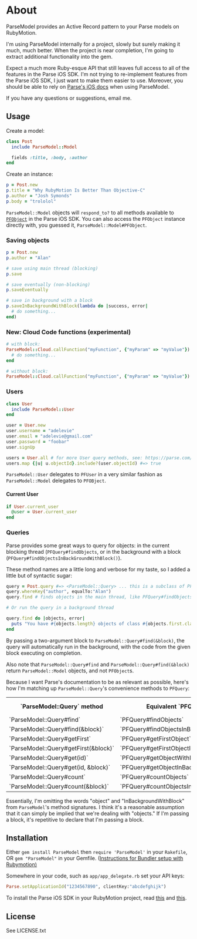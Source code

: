 # About

ParseModel provides an Active Record pattern to your Parse models on RubyMotion.

I'm using ParseModel internally for a project, slowly but surely making it much, much better. When the project is near completion, I'm going to extract additional functionality into the gem.

Expect a much more Ruby-esque API that still leaves full access to all of the features in the Parse iOS SDK. I'm not trying to re-implement features from the Parse iOS SDK, I just want to make them easier to use. Moreover, you should be able to rely on [Parse's iOS docs](https://parse.com/docs/ios/api/) when using ParseModel.

If you have any questions or suggestions, email me.

## Usage

Create a model:

```ruby
class Post
  include ParseModel::Model

  fields :title, :body, :author
end
```

Create an instance:

```ruby
p = Post.new
p.title = "Why RubyMotion Is Better Than Objective-C"
p.author = "Josh Symonds"
p.body = "trololol"
```

`ParseModel::Model` objects will `respond_to?` to all methods available to [`PFObject`](https://parse.com/docs/ios/api/Classes/PFObject.html) in the Parse iOS SDK. You can also access the `PFObject` instance directly with, you guessed it, `ParseModel::Model#PFObject`.

### Saving objects

```ruby
p = Post.new
p.author = "Alan"

# save using main thread (blocking)
p.save

# save eventually (non-blocking)
p.saveEventually

# save in background with a block
p.saveInBackgroundWithBlock(lambda do |success, error|
  # do something...
end)

```

### New: Cloud Code functions (experimental)

```ruby
# with block:
ParseModel::Cloud.callFunction("myFunction", {"myParam" => "myValue"}) do |result, error|
  # do something...
end

# without block:
ParseModel::Cloud.callFunction("myFunction", {"myParam" => "myValue"})
```

### Users

```ruby
class User
  include ParseModel::User
end

user = User.new
user.username = "adelevie"
user.email = "adelevie@gmail.com"
user.password = "foobar"
user.signUp

users = User.all # for more User query methods, see: https://parse.com/questions/why-does-querying-for-a-user-create-a-second-user-class 
users.map {|u| u.objectId}.include?(user.objectId) #=> true
```

`ParseModel::User` delegates to `PFUser` in a very similar fashion as `ParseModel::Model` delegates to `PFOBject`.

#### Current User

```ruby
if User.current_user
  @user = User.current_user
end
```

### Queries

Parse provides some great ways to query for objects: in the current blocking thread (`PFQuery#findObjects`, or in the background with a block (`PFQuery#findObjectsInBackGroundWithBlock()`).

These method names are a little long and verbose for my taste, so I added a little but of syntactic sugar:

```ruby
query = Post.query #=> <ParseModel::Query> ... this is a subclass of PFQuery
query.whereKey("author", equalTo:"Alan")
query.find # finds objects in the main thread, like PFQuery#findObjects

# Or run the query in a background thread

query.find do |objects, error|
  puts "You have #{objects.length} objects of class #{objects.first.class}."
end
```

By passing a two-argument block to `ParseModel::Query#find(&block)`, the query will automatically run in the background, with the code from the given block executing on completion.

Also note that `ParseModel::Query#find` and `ParseModel::Query#find(&block)` return `ParseModel::Model` objects, and not `PFObject`s.

Because I want Parse's documentation to be as relevant as possible, here's how I'm matching up `ParseModel::Query`'s convenience methods to `PFQuery`:

<table>
  <tr>
    <th>`ParseModel::Query` method</th>
    <th>Equivalent `PFQuery` method</th>
    <th>Parse Documentation</th>
  </tr>
  <tr>
    <td>`ParseModel::Query#find`</td>
    <td>`PFQuery#findObjects`</td>
    <td><a href='https://parse.com/docs/ios/api/Classes/PFQuery.html#//api/name/findObjects'>here</a></td>
  </tr>
  <tr>
    <td>`ParseModel::Query#find(&block)`</td>
    <td>`PFQuery#findObjectsInBackgroundWithBlock`</td>
    <td><a href='https://parse.com/docs/ios/api/Classes/PFQuery.html#//api/name/countObjectsInBackgroundWithBlock:'>here</a></td>
  </tr>
  <tr>
    <td>`ParseModel::Query#getFirst`</td>
    <td>`PFQuery#getFirstObject`</td>
    <td><a href='https://parse.com/docs/ios/api/Classes/PFQuery.html#//api/name/getFirstObject'>here</a></td>
  </tr>
  <tr>
    <td>`ParseModel::Query#getFirst(&block)`</td>
    <td>`PFQuery#getFirstObjectInBackgroundWithBlock`</td>
    <td><a href='https://parse.com/docs/ios/api/Classes/PFQuery.html#//api/name/getFirstObjectInBackgroundWithBlock:'>here</a></td>
  </tr>
  <tr>
    <td>`ParseModel::Query#get(id)`</td>
    <td>`PFQuery#getObjectWithId`</td>
    <td><a href='https://parse.com/docs/ios/api/Classes/PFQuery.html#//api/name/getFirstObject'>here</a></td>
  </tr>
  <tr>
    <td>`ParseModel::Query#get(id, &block)`</td>
    <td>`PFQuery#getObjectInBackgroundWithId:block:`</td>
    <td><a href='https://parse.com/docs/ios/api/Classes/PFQuery.html#//api/name/getFirstObjectInBackgroundWithBlock:'>here</a></td>
  </tr>
  <tr>
    <td>`ParseModel::Query#count`</td>
    <td>`PFQuery#countObjects`</td>
    <td><a href='https://parse.com/docs/ios/api/Classes/PFQuery.html#//api/name/countObjects'>here</a></td>
  </tr>
  <tr>
    <td>`ParseModel::Query#count(&block)`</td>
    <td>`PFQuery#countObjectsInBackgroundWithBlock`</td>
    <td><a href='https://parse.com/docs/ios/api/Classes/PFQuery.html#//api/name/countObjectsInBackgroundWithBlock:'>here</a></td>
  </tr>
</table>

Essentially, I'm omitting the words "object" and "InBackgroundWithBlock" from `ParseModel`'s method signatures. I think it's a reasonable assumption that it can simply be implied that we're dealing with "objects." If I'm passing a block, it's repetitive to declare that I'm passing a block.

## Installation

Either `gem install ParseModel` then `require 'ParseModel'` in your `Rakefile`, OR
`gem "ParseModel"` in your Gemfile. ([Instructions for Bundler setup with Rubymotion)](http://thunderboltlabs.com/posts/using-bundler-with-rubymotion)

Somewhere in your code, such as `app/app_delegate.rb` set your API keys:

```ruby
Parse.setApplicationId("1234567890", clientKey:"abcdefghijk")
```

To install the Parse iOS SDK in your RubyMotion project, read [this](http://www.rubymotion.com/developer-center/guides/project-management/#_using_3rd_party_libraries) and  [this](http://stackoverflow.com/a/10453895/94154).

## License

See LICENSE.txt